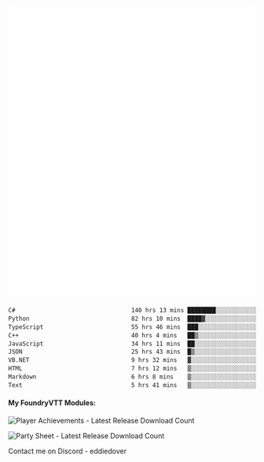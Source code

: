
![](https://raw.githubusercontent.com/eddiedover/ghstats/master/generated/overview.svg)
![](https://raw.githubusercontent.com/eddiedover/ghstats/master/generated/languages.svg)

<!--START_SECTION:waka-->

```txt
C#                                 140 hrs 13 mins ████████░░░░░░░░░░░░░░░░░   31.41 %
Python                             82 hrs 10 mins  ████▓░░░░░░░░░░░░░░░░░░░░   18.41 %
TypeScript                         55 hrs 46 mins  ███░░░░░░░░░░░░░░░░░░░░░░   12.50 %
C++                                40 hrs 4 mins   ██▒░░░░░░░░░░░░░░░░░░░░░░   08.98 %
JavaScript                         34 hrs 11 mins  ██░░░░░░░░░░░░░░░░░░░░░░░   07.66 %
JSON                               25 hrs 43 mins  █▒░░░░░░░░░░░░░░░░░░░░░░░   05.76 %
VB.NET                             9 hrs 32 mins   ▓░░░░░░░░░░░░░░░░░░░░░░░░   02.14 %
HTML                               7 hrs 12 mins   ▒░░░░░░░░░░░░░░░░░░░░░░░░   01.61 %
Markdown                           6 hrs 8 mins    ▒░░░░░░░░░░░░░░░░░░░░░░░░   01.38 %
Text                               5 hrs 41 mins   ▒░░░░░░░░░░░░░░░░░░░░░░░░   01.28 %
```

<!--END_SECTION:waka-->

#### My FoundryVTT Modules:

  ![Player Achievements - Latest Release Download Count](https://img.shields.io/badge/dynamic/json?label=Player%20Achievements%20-%20Downloads@latest&query=assets%5B1%5D.download_count&url=https%3A%2F%2Fapi.github.com%2Frepos%2FEddieDover%2Ffvtt-player-achievements%2Freleases%2Flatest)

  ![Party Sheet - Latest Release Download Count](https://img.shields.io/badge/dynamic/json?label=Party%20Sheet%20-%20Downloads@latest&query=assets%5B1%5D.download_count&url=https%3A%2F%2Fapi.github.com%2Frepos%2FEddieDover%2Ffvtt-party-sheet%2Freleases%2Flatest)

<a rel="me" href="https://techhub.social/@EddieDover"></a>

Contact me on Discord - eddiedover
